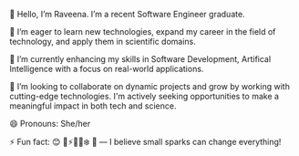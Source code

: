 👋 Hello, I’m Raveena. I’m a recent Software Engineer graduate.

👀 I’m eager to learn new technologies, expand my career in the field of technology, and apply them in scientific domains.

🌱 I’m currently enhancing my skills in Software Development, Artifical Intelligence with a focus on real-world applications.

💞️ I’m looking to collaborate on dynamic projects and grow by working with cutting-edge technologies. I'm actively seeking opportunities to make a meaningful impact in both tech and science.

😄 Pronouns: She/her

⚡ Fun fact: 😊 🎲⚡🌞🔥❄️ 💛 — I believe small sparks can change everything!
